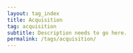 ```yaml
---
layout: tag_index
title: Acquisition
tag: acquisition
subtitle: Description needs to go here.
permalink: /tags/acquisition/
---
```

